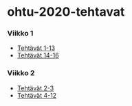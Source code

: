 # ohtu-2020-tehtavat
### Viikko 1
* [Tehtävät 1-13](https://github.com/roloxi/ohtu-2020-viikko1)
* [Tehtävät 14-16](https://github.com/roloxi/ohtu-2020-tehtavat/tree/main/viikko1/tehtavat14-16)

### Viikko 2
* [Tehtävät 2-3](https://github.com/roloxi/ohtu-2020-viikko1)
* [Tehtävät 4-12](https://github.com/roloxi/ohtu-2020-tehtavat/tree/main/viikko2/Verkkokauppa1)
